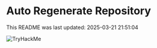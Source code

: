 # Auto Regenerate Repository

This README was last updated: 2025-03-21 21:51:04

 ![TryHackMe](https://tryhackme.com/badge/533634)